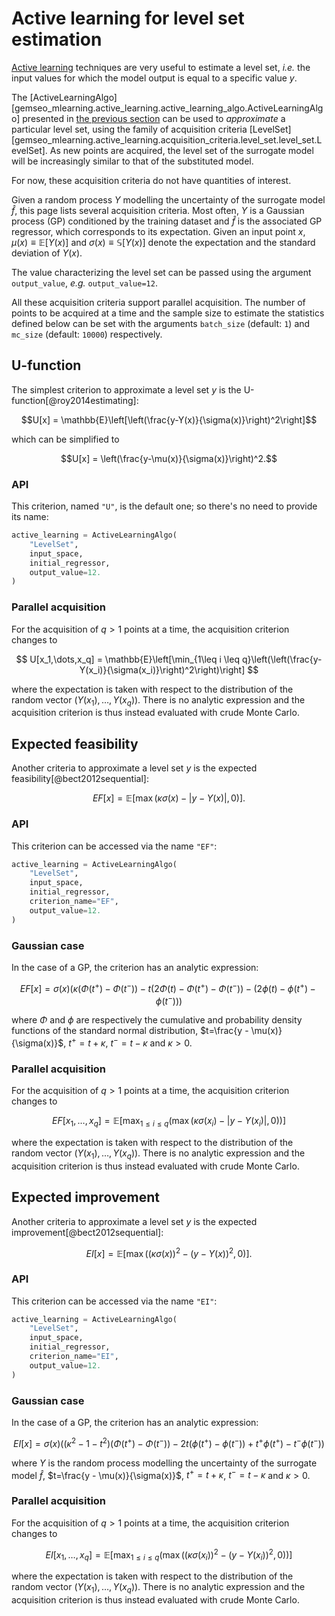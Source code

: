 <!--
 Copyright 2021 IRT Saint Exupéry, https://www.irt-saintexupery.com

 This work is licensed under the Creative Commons Attribution-ShareAlike 4.0
 International License. To view a copy of this license, visit
 http://creativecommons.org/licenses/by-sa/4.0/ or send a letter to Creative
 Commons, PO Box 1866, Mountain View, CA 94042, USA.
-->

# Active learning for level set estimation

[Active learning](what_active_learning_is.md) techniques are very useful
to estimate a level set, _i.e._ the input values for which the model output is equal to a specific value $y$.

The [ActiveLearningAlgo][gemseo_mlearning.active_learning.active_learning_algo.ActiveLearningAlgo]
presented in [the previous section](active_learning_algo.md)
can be used to *approximate* a particular level set,
using the family of acquisition criteria
[LevelSet][gemseo_mlearning.active_learning.acquisition_criteria.level_set.level_set.LevelSet].
As new points are acquired,
the level set of the surrogate model will be increasingly similar to that of the substituted model.

For now, these acquisition criteria do not have quantities of interest.

Given a random process $Y$ modelling the uncertainty of the surrogate model $\hat{f}$,
this page lists several acquisition criteria.
Most often,
$Y$ is a Gaussian process (GP) conditioned by the training dataset
and $\hat{f}$ is the associated GP regressor,
which corresponds to its expectation.
Given an input point $x$,
$\mu(x)\equiv\mathbb{E}[Y(x)]$ and $\sigma(x)\equiv\mathbb{S}[Y(x)]$
denote the expectation and the standard deviation of $Y(x)$.

The value characterizing the level set can be passed using the argument `output_value`,
 _e.g._ `output_value=12`.

All these acquisition criteria support parallel acquisition.
The number of points to be acquired at a time
and the sample size to estimate the statistics defined below
can be set with the arguments `batch_size` (default: `1`)
and `mc_size` (default: `10000`) respectively.

## U-function

The simplest criterion to approximate a level set $y$ is the U-function[@roy2014estimating]:

$$U[x] = \mathbb{E}\left[\left(\frac{y-Y(x)}{\sigma(x)}\right)^2\right]$$

which can be simplified to

$$U[x] = \left(\frac{y-\mu(x)}{\sigma(x)}\right)^2.$$

### API

This criterion, named `"U"`, is the default one;
so there's no need to provide its name:

```python
active_learning = ActiveLearningAlgo(
    "LevelSet",
    input_space,
    initial_regressor,
    output_value=12.
)
```

### Parallel acquisition

For the acquisition of $q>1$ points at a time,
the acquisition criterion changes to

$$
U[x_1,\dots,x_q] =
\mathbb{E}\left[\min_{1\leq i \leq q}\left(\left(\frac{y-Y(x_i)}{\sigma(x_i)}\right)^2\right)\right]
$$

where the expectation is taken with respect to the distribution of
the random vector $(Y(x_1),\dots,Y(x_q))$.
There is no analytic expression
and the acquisition criterion is thus instead evaluated with crude Monte Carlo.

## Expected feasibility

Another criteria to approximate a level set $y$ is the expected feasibility[@bect2012sequential]:

$$EF[x] =  \mathbb{E}\left[\max(\kappa\sigma(x) - |y - Y(x)|,0)\right].$$

### API

This criterion can be accessed via the name `"EF"`:

```python
active_learning = ActiveLearningAlgo(
    "LevelSet",
    input_space,
    initial_regressor,
    criterion_name="EF",
    output_value=12.
)
```

### Gaussian case

In the case of a GP,
the criterion has an analytic expression:

$$
EF[x] =
\sigma(x)
\left(
\kappa
(\Phi(t^+)-\Phi(t^-))
-t(2\Phi(t)-\Phi(t^+)-\Phi(t^-))
-(2\phi(t)-\phi(t^+)-\phi(t^-))
\right)
$$

where $\Phi$ and $\phi$ are respectively
the cumulative and probability density functions
of the standard normal distribution,
$t=\frac{y - \mu(x)}{\sigma(x)}$,
$t^+=t+\kappa$,
$t^-=t-\kappa$
and $\kappa>0$.

### Parallel acquisition

For the acquisition of $q>1$ points at a time,
the acquisition criterion changes to

$$
EF[x_1,\dots,x_q] =
\mathbb{E}\left[\max_{1\leq i \leq q}\left(\max(\kappa\sigma(x_i) - |y - Y(x_i)|,0)\right)\right]
$$

where the expectation is taken with respect to the distribution of
the random vector $(Y(x_1),\dots,Y(x_q))$.
There is no analytic expression
and the acquisition criterion is thus instead evaluated with crude Monte Carlo.

## Expected improvement

Another criteria to approximate a level set $y$ is the expected improvement[@bect2012sequential]:

$$EI[x] = \mathbb{E}\left[\max((\kappa\sigma(x))^2 - (y - Y(x))^2,0)\right].$$

### API

This criterion can be accessed via the name `"EI"`:

```python
active_learning = ActiveLearningAlgo(
    "LevelSet",
    input_space,
    initial_regressor,
    criterion_name="EI",
    output_value=12.
)
```

### Gaussian case

In the case of a GP,
the criterion has an analytic expression:

$$
EI[x] = \sigma(x)
\left(
(\kappa^2-1-t^2)(\Phi(t^+)-\Phi(t^-))
-2t(\phi(t^+)-\phi(t^-))
+t^+\phi(t^+)
-t^-\phi(t^-)
\right)
$$

where $Y$ is the random process
modelling the uncertainty of the surrogate model $\hat{f}$,
$t=\frac{y - \mu(x)}{\sigma(x)}$,
$t^+=t+\kappa$,
$t^-=t-\kappa$
and $\kappa>0$.

### Parallel acquisition

For the acquisition of $q>1$ points at a time,
the acquisition criterion changes to

$$
EI[x_1,\dots,x_q] =
\mathbb{E}\left[\max_{1\leq i\leq q}\left(\max((\kappa\sigma(x_i))^2 - (y - Y(x_i))^2,0)\right)\right]
$$

where the expectation is taken with respect to the distribution of
the random vector $(Y(x_1),\dots,Y(x_q))$.
There is no analytic expression
and the acquisition criterion is thus instead evaluated with crude Monte Carlo.
